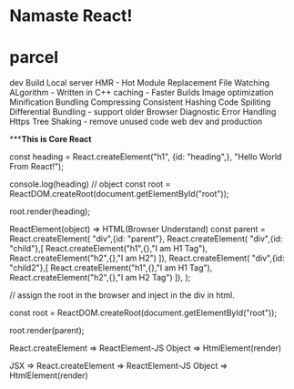# Namaste React!

# parcel
dev Build
Local server
HMR - Hot Module Replacement
File Watching ALgorithm - Written in C++
caching - Faster Builds
Image optimization
Minification
Bundling
Compressing
Consistent Hashing
Code Spiliting
Differential Bundling - support older Browser
Diagnostic
Error Handling
Https 
Tree Shaking - remove unused code
 web dev and production

 *********This is Core React******

  const heading = React.createElement("h1", {id: "heading",}, "Hello World From React!");

 console.log(heading) // object
 const root = ReactDOM.createRoot(document.getElementById("root"));

 root.render(heading);

 ReactElement(object) => HTML(Browser Understand)
const parent = React.createElement( "div",{id: "parent"},
    React.createElement(
        "div",{id: "child"},[
React.createElement("h1",{},"I am H1 Tag"),
React.createElement("h2",{},"I am H2")
]),
React.createElement(
    "div",{id: "child2"},[
React.createElement("h1",{},"I am H1 Tag"),
React.createElement("h2",{},"I am H2 Tag")
]),
);

// assign the root in the browser and inject in the div in html.

const root = ReactDOM.createRoot(document.getElementById("root"));

root.render(parent);


React.createElement => ReactElement-JS Object => HtmlElement(render)

JSX => React.createElement =>  ReactElement-JS Object => HtmlElement(render)